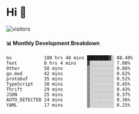 # Hi 👋
 
![visitors](https://visitor-badge.glitch.me/badge?page_id=sorcererxw.sorcererx)

#### 📊 Monthly Development Breakdown

<!--START_SECTION:waka-->
```text
Go            100 hrs 48 mins ████████▓░ 88.48%
Text          8 hrs 4 mins    ▓░░░░░░░░░ 7.08%
Other         58 mins         ▒░░░░░░░░░ 0.86%
go.mod        42 mins         ▒░░░░░░░░░ 0.62%
protobuf      35 mins         ▒░░░░░░░░░ 0.52%
TypeScript    30 mins         ▒░░░░░░░░░ 0.45%
Thrift        29 mins         ▒░░░░░░░░░ 0.43%
JSON          25 mins         ▒░░░░░░░░░ 0.37%
AUTO_DETECTED 24 mins         ▒░░░░░░░░░ 0.36%
YAML          17 mins         ▒░░░░░░░░░ 0.25%
```
<!--END_SECTION:waka-->

